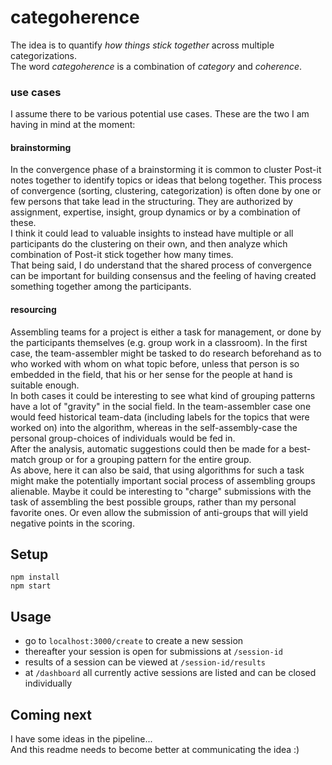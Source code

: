# categoherence

The idea is to quantify *how things stick together* across multiple categorizations.<br>
The word *categoherence* is a combination of *category* and *coherence*. 

### use cases 

I assume there to be various potential use cases. These are the two I am having in mind at the moment:

#### brainstorming

In the convergence phase of a brainstorming it is common to cluster Post-it notes together to identify topics or ideas that belong together. This process of convergence (sorting, clustering, categorization) is often done by one or few persons that take lead in the structuring. They are authorized by assignment, expertise, insight, group dynamics or by a combination of these.<br>
I think it could lead to valuable insights to instead have multiple or all participants do the clustering on their own, and then analyze which combination of Post-it stick together how many times.<br>
That being said, I do understand that the shared process of convergence can be important for building consensus and the feeling of having created something together among the participants.

#### resourcing

Assembling teams for a project is either a task for management, or done by the participants themselves (e.g. group work in a classroom). In the first case, the team-assembler might be tasked to do research beforehand as to who worked with whom on what topic before, unless that person is so embedded in the field, that his or her sense for the people at hand is suitable enough.
<br>
In both cases it could be interesting to see what kind of grouping patterns have a lot of "gravity" in the social field. In the team-assembler case one would feed historical team-data (including labels for the topics that were worked on) into the algorithm, whereas in the self-assembly-case the personal group-choices of individuals would be fed in.
<br>
After the analysis, automatic suggestions could then be made for a best-match group or for a grouping pattern for the entire group.
<br>
As above, here it can also be said, that using algorithms for such a task might make the potentially important social process of assembling groups alienable. Maybe it could be interesting to "charge" submissions with the task of assembling the best possible groups, rather than my personal favorite ones. Or even allow the submission of anti-groups that will yield negative points in the scoring.

## Setup
```
npm install
npm start
```

## Usage
- go to `localhost:3000/create` to create a new session
- thereafter your session is open for submissions at `/session-id`
- results of a session can be viewed at `/session-id/results`
- at `/dashboard` all currently active sessions are listed and can be closed individually

## Coming next
I have some ideas in the pipeline...
<br>
And this readme needs to become better at communicating the idea :)

